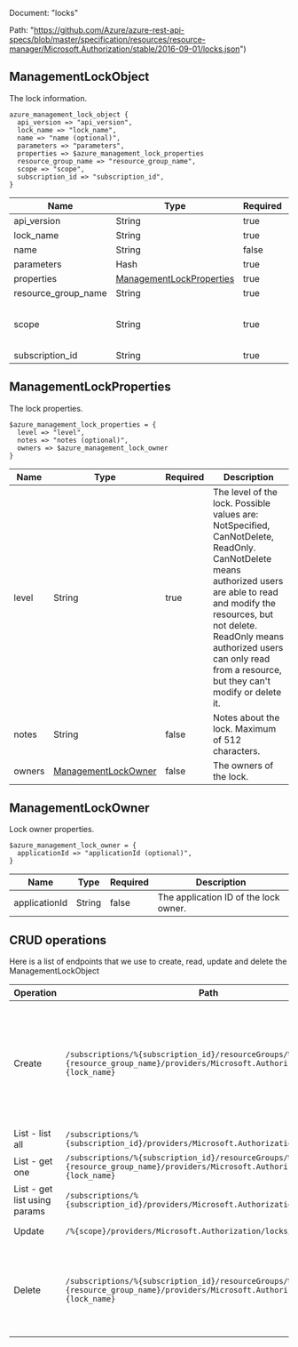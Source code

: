 Document: "locks"


Path: "https://github.com/Azure/azure-rest-api-specs/blob/master/specification/resources/resource-manager/Microsoft.Authorization/stable/2016-09-01/locks.json")

## ManagementLockObject

The lock information.

```puppet
azure_management_lock_object {
  api_version => "api_version",
  lock_name => "lock_name",
  name => "name (optional)",
  parameters => "parameters",
  properties => $azure_management_lock_properties
  resource_group_name => "resource_group_name",
  scope => "scope",
  subscription_id => "subscription_id",
}
```

| Name        | Type           | Required       | Description       |
| ------------- | ------------- | ------------- | ------------- |
|api_version | String | true | The API version to use for the operation. |
|lock_name | String | true | The lock name. The lock name can be a maximum of 260 characters. It cannot contain <, > %, &, :, \, ?, /, or any control characters. |
|name | String | false | The name of the lock. |
|parameters | Hash | true | The management lock parameters. |
|properties | [ManagementLockProperties](#managementlockproperties) | true | The properties of the lock. |
|resource_group_name | String | true | The name of the resource group to lock. |
|scope | String | true | The scope for the lock. When providing a scope for the assignment, use '/subscriptions/{subscriptionId}' for subscriptions, '/subscriptions/{subscriptionId}/resourcegroups/{resourceGroupName}' for resource groups, and '/subscriptions/{subscriptionId}/resourcegroups/{resourceGroupName}/providers/{resourceProviderNamespace}/{parentResourcePathIfPresent}/{resourceType}/{resourceName}' for resources. |
|subscription_id | String | true | The ID of the target subscription. |
        
## ManagementLockProperties

The lock properties.

```puppet
$azure_management_lock_properties = {
  level => "level",
  notes => "notes (optional)",
  owners => $azure_management_lock_owner
}
```

| Name        | Type           | Required       | Description       |
| ------------- | ------------- | ------------- | ------------- |
|level | String | true | The level of the lock. Possible values are: NotSpecified, CanNotDelete, ReadOnly. CanNotDelete means authorized users are able to read and modify the resources, but not delete. ReadOnly means authorized users can only read from a resource, but they can't modify or delete it. |
|notes | String | false | Notes about the lock. Maximum of 512 characters. |
|owners | [ManagementLockOwner](#managementlockowner) | false | The owners of the lock. |
        
## ManagementLockOwner

Lock owner properties.

```puppet
$azure_management_lock_owner = {
  applicationId => "applicationId (optional)",
}
```

| Name        | Type           | Required       | Description       |
| ------------- | ------------- | ------------- | ------------- |
|applicationId | String | false | The application ID of the lock owner. |



## CRUD operations

Here is a list of endpoints that we use to create, read, update and delete the ManagementLockObject

| Operation | Path | Verb | Description | OperationID |
| ------------- | ------------- | ------------- | ------------- | ------------- |
|Create|`/subscriptions/%{subscription_id}/resourceGroups/%{resource_group_name}/providers/Microsoft.Authorization/locks/%{lock_name}`|Put|When you apply a lock at a parent scope, all child resources inherit the same lock. To create management locks, you must have access to Microsoft.Authorization/* or Microsoft.Authorization/locks/* actions. Of the built-in roles, only Owner and User Access Administrator are granted those actions.|ManagementLocks_CreateOrUpdateAtResourceGroupLevel|
|List - list all|`/subscriptions/%{subscription_id}/providers/Microsoft.Authorization/locks`|Get|Gets all the management locks for a subscription.|ManagementLocks_ListAtSubscriptionLevel|
|List - get one|`/subscriptions/%{subscription_id}/resourceGroups/%{resource_group_name}/providers/Microsoft.Authorization/locks/%{lock_name}`|Get|Gets a management lock at the resource group level.|ManagementLocks_GetAtResourceGroupLevel|
|List - get list using params|`/subscriptions/%{subscription_id}/providers/Microsoft.Authorization/locks`|Get|Gets all the management locks for a subscription.|ManagementLocks_ListAtSubscriptionLevel|
|Update|`/%{scope}/providers/Microsoft.Authorization/locks/%{lock_name}`|Put|Create or update a management lock by scope.|ManagementLocks_CreateOrUpdateByScope|
|Delete|`/subscriptions/%{subscription_id}/resourceGroups/%{resource_group_name}/providers/Microsoft.Authorization/locks/%{lock_name}`|Delete|To delete management locks, you must have access to Microsoft.Authorization/* or Microsoft.Authorization/locks/* actions. Of the built-in roles, only Owner and User Access Administrator are granted those actions.|ManagementLocks_DeleteAtResourceGroupLevel|
